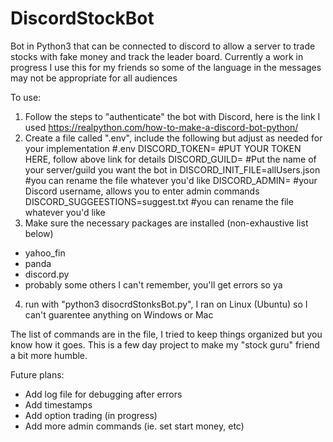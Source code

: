 # DiscordStockBot
Bot in Python3 that can be connected to discord to allow a server to trade stocks with fake money and track the leader board. Currently a work in progress
I use this for my friends so some of the language in the messages may not be appropriate for all audiences

To use:
1) Follow the steps to "authenticate" the bot with Discord, here is the link I used https://realpython.com/how-to-make-a-discord-bot-python/
2) Create a file called ".env", include the following but adjust as needed for your implementation
  #.env
  DISCORD_TOKEN=                    #PUT YOUR TOKEN HERE, follow above link for details
  DISCORD_GUILD=                    #Put the name of your server/guild you want the bot in
  DISCORD_INIT_FILE=allUsers.json   #you can rename the file whatever you'd like
  DISCORD_ADMIN=                    #your Discord username, allows you to enter admin commands
  DISCORD_SUGGEESTIONS=suggest.txt  #you can rename the file whatever you'd like
3) Make sure the necessary packages are installed (non-exhaustive list below)
  - yahoo_fin
  - panda
  - discord.py
  - probably some others I can't remember, you'll get errors so ya
4) run with "python3 disocrdStonksBot.py", I ran on Linux (Ubuntu) so I can't guarentee anything on Windows or Mac

The list of commands are in the file, I tried to keep things organized but you know how it goes. This is a few day project to make my "stock guru" friend a bit more humble.

Future plans:
  - Add log file for debugging after errors
  - Add timestamps
  - Add option trading (in progress)
  - Add more admin commands (ie. set start money, etc)
